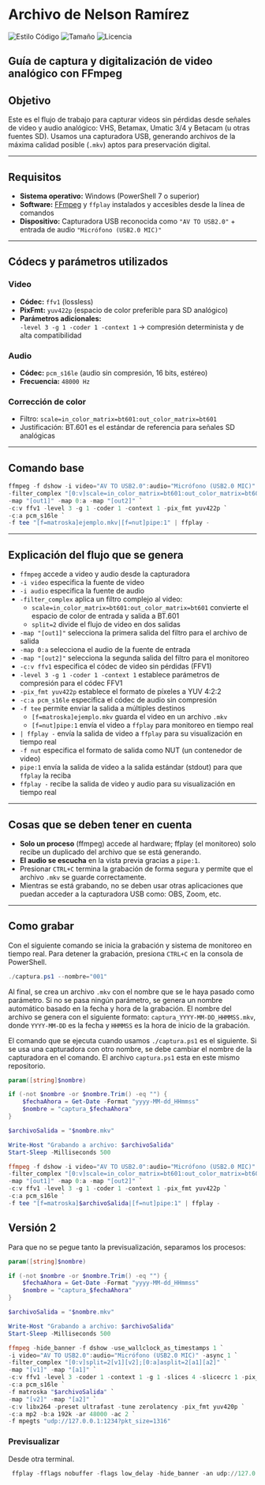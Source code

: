 # Archivo de Nelson Ramírez

![Estilo Código](https://github.com/enflujo/enflujo-nelson-ramirez/actions/workflows/estilo-codigo.yml/badge.svg)
![Tamaño](https://img.shields.io/github/repo-size/enflujo/enflujo-nelson-ramirez?color=%235757f7&label=Tama%C3%B1o%20repo&logo=open-access&logoColor=white)
![Licencia](https://img.shields.io/github/license/enflujo/enflujo-nelson-ramirez?label=Licencia&logo=open-source-initiative&logoColor=white)

## Guía de captura y digitalización de video analógico con FFmpeg

## Objetivo

Este es el flujo de trabajo para capturar videos sin pérdidas desde señales de video y audio analógico: VHS, Betamax, Umatic 3/4 y Betacam (u otras fuentes SD). Usamos una capturadora USB, generando archivos de la máxima calidad posible (`.mkv`) aptos para preservación digital.

---

## Requisitos

- **Sistema operativo:** Windows (PowerShell 7 o superior)
- **Software:** [FFmpeg](https://ffmpeg.org/) y `ffplay` instalados y accesibles desde la línea de comandos
- **Dispositivo:** Capturadora USB reconocida como `"AV TO USB2.0"` + entrada de audio `"Micrófono (USB2.0 MIC)"`

---

## Códecs y parámetros utilizados

### Video

- **Códec:** `ffv1` (lossless)
- **PixFmt:** `yuv422p` (espacio de color preferible para SD analógico)
- **Parámetros adicionales:**  
  `-level 3 -g 1 -coder 1 -context 1` → compresión determinista y de alta compatibilidad

### Audio

- **Códec:** `pcm_s16le` (audio sin compresión, 16 bits, estéreo)
- **Frecuencia:** `48000 Hz`

### Corrección de color

- Filtro: `scale=in_color_matrix=bt601:out_color_matrix=bt601`
- Justificación: BT.601 es el estándar de referencia para señales SD analógicas

---

## Comando base

```powershell
ffmpeg -f dshow -i video="AV TO USB2.0":audio="Micrófono (USB2.0 MIC)" `
-filter_complex "[0:v]scale=in_color_matrix=bt601:out_color_matrix=bt601,split=2[out1][out2]" `
-map "[out1]" -map 0:a -map "[out2]" `
-c:v ffv1 -level 3 -g 1 -coder 1 -context 1 -pix_fmt yuv422p `
-c:a pcm_s16le `
-f tee "[f=matroska]ejemplo.mkv|[f=nut]pipe:1" | ffplay -
```

---

## Explicación del flujo que se genera

- `ffmpeg` accede a video y audio desde la capturadora
- `-i video` especifica la fuente de video
- `-i audio` especifica la fuente de audio
- `-filter_complex` aplica un filtro complejo al video:
  - `scale=in_color_matrix=bt601:out_color_matrix=bt601` convierte el espacio de color de entrada y salida a BT.601
  - `split=2` divide el flujo de video en dos salidas
- `-map "[out1]"` selecciona la primera salida del filtro para el archivo de salida
- `-map 0:a` selecciona el audio de la fuente de entrada
- `-map "[out2]"` selecciona la segunda salida del filtro para el monitoreo
- `-c:v ffv1` especifica el códec de video sin pérdidas (FFV1)
- `-level 3 -g 1 -coder 1 -context 1` establece parámetros de compresión para el códec FFV1
- `-pix_fmt yuv422p` establece el formato de píxeles a YUV 4:2:2
- `-c:a pcm_s16le` especifica el códec de audio sin compresión
- `-f tee` permite enviar la salida a múltiples destinos
  - `[f=matroska]ejemplo.mkv` guarda el video en un archivo `.mkv`
  - `[f=nut]pipe:1` envía el video a `ffplay` para monitoreo en tiempo real
- `| ffplay -` envía la salida de video a `ffplay` para su visualización en tiempo real
- `-f nut` especifica el formato de salida como NUT (un contenedor de video)
- `pipe:1` envía la salida de video a la salida estándar (stdout) para que `ffplay` la reciba
- `ffplay -` recibe la salida de video y audio para su visualización en tiempo real

---

## Cosas que se deben tener en cuenta

- **Solo un proceso** (ffmpeg) accede al hardware; ffplay (el monitoreo) solo recibe un duplicado del archivo que se está generando.
- **El audio se escucha** en la vista previa gracias a `pipe:1`.
- Presionar `CTRL+C` termina la grabación de forma segura y permite que el archivo `.mkv` se guarde correctamente.
- Mientras se está grabando, no se deben usar otras aplicaciones que puedan acceder a la capturadora USB como: OBS, Zoom, etc.

---

## Como grabar

Con el siguiente comando se inicia la grabación y sistema de monitoreo en tiempo real. Para detener la grabación, presiona `CTRL+C` en la consola de PowerShell.

```powershell
./captura.ps1 --nombre="001"
```

Al final, se crea un archivo `.mkv` con el nombre que se le haya pasado como parámetro. Si no se pasa ningún parámetro, se genera un nombre automático basado en la fecha y hora de la grabación.
El nombre del archivo se genera con el siguiente formato: `captura_YYYY-MM-DD_HHMMSS.mkv`, donde `YYYY-MM-DD` es la fecha y `HHMMSS` es la hora de inicio de la grabación.

El comando que se ejecuta cuando usamos `./captura.ps1` es el siguiente. Si se usa una capturadora con otro nombre, se debe cambiar el nombre de la capturadora en el comando. El archivo `captura.ps1` esta en este mismo repositorio.

```powershell
param([string]$nombre)

if (-not $nombre -or $nombre.Trim() -eq "") {
    $fechaAhora = Get-Date -Format "yyyy-MM-dd_HHmmss"
    $nombre = "captura_$fechaAhora"
}

$archivoSalida = "$nombre.mkv"

Write-Host "Grabando a archivo: $archivoSalida"
Start-Sleep -Milliseconds 500

ffmpeg -f dshow -i video="AV TO USB2.0":audio="Micrófono (USB2.0 MIC)" `
-filter_complex "[0:v]scale=in_color_matrix=bt601:out_color_matrix=bt601,split=2[out1][out2]" `
-map "[out1]" -map 0:a -map "[out2]" `
-c:v ffv1 -level 3 -g 1 -coder 1 -context 1 -pix_fmt yuv422p `
-c:a pcm_s16le `
-f tee "[f=matroska]$archivoSalida|[f=nut]pipe:1" | ffplay -
```

## Versión 2

Para que no se pegue tanto la previsualización, separamos los procesos:

```powershell
param([string]$nombre)

if (-not $nombre -or $nombre.Trim() -eq "") {
    $fechaAhora = Get-Date -Format "yyyy-MM-dd_HHmmss"
    $nombre = "captura_$fechaAhora"
}

$archivoSalida = "$nombre.mkv"

Write-Host "Grabando a archivo: $archivoSalida"
Start-Sleep -Milliseconds 500

ffmpeg -hide_banner -f dshow -use_wallclock_as_timestamps 1 `
-i video="AV TO USB2.0":audio="Micrófono (USB2.0 MIC)" -async 1 `
-filter_complex "[0:v]split=2[v1][v2];[0:a]asplit=2[a1][a2]" `
-map "[v1]" -map "[a1]" `
-c:v ffv1 -level 3 -coder 1 -context 1 -g 1 -slices 4 -slicecrc 1 -pix_fmt yuv422p `
-c:a pcm_s16le `
-f matroska "$archivoSalida" `
-map "[v2]" -map "[a2]" `
-c:v libx264 -preset ultrafast -tune zerolatency -pix_fmt yuv420p `
-c:a mp2 -b:a 192k -ar 48000 -ac 2 `
-f mpegts "udp://127.0.0.1:1234?pkt_size=1316"
```

### Previsualizar

Desde otra terminal.

```powershell
 ffplay -fflags nobuffer -flags low_delay -hide_banner -an udp://127.0.0.1:1234
 ```